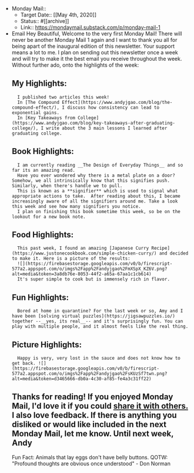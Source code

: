- Monday Mail::
    - Target Date:: [[May 4th, 2020]]
    - Status:: #[[archive]]
    - Link:: https://mondaymail.substack.com/p/monday-mail-1
- Email
    Hey Beautiful,
    Welcome to the very first Monday Mail! There will never be another Monday Mail 1 again and I want to thank you all for being apart of the inaugural edition of this newsletter. Your support means a lot to me.
    I plan on sending out this newsletter once a week and will try to make it the best email you receive throughout the week.
    Without further ado, onto the highlights of the week:
    ## My Highlights:
        I published two articles this week!
        In [The Compound Effect](https://www.andyjgao.com/blog/the-compound-effect/), I discuss how consistency can lead to exponential gains. 
        In [Key Takeaways from College](https://www.andyjgao.com/blog/key-takeaways-after-graduating-college/), I write about the 3 main lessons I learned after graduating college.
    ## Book Highlights:
        I am currently reading __The Design of Everyday Things__ and so far its an amazing read.
        Have you ever wondered why there is a metal plate on a door? Somehow, we all intrinsically know that this signifies push. Similarly, when there's handle we to pull. 
        This is known as a **signifier** which is used to signal what appropriate actions to take.  After reading about this, I became increasingly aware of all the signifiers around me. Take a look this week and see how many signifiers you notice.
        I plan on finishing this book sometime this week, so be on the lookout for a new book note.
    ## Food Highlights:
        This past week, I found an amazing [Japanese Curry Recipe](https://www.justonecookbook.com/simple-chicken-curry/) and decided to make it. Here is a picture of the results:
        ![](https://firebasestorage.googleapis.com/v0/b/firescript-577a2.appspot.com/o/imgs%2Fapp%2Fandyjgao%2FmXSpX_KZ6V.png?alt=media&token=3a8db76e-8053-44f2-a65a-67aa1c1cb614)
        It's super simple to cook but is immensely rich in flavor.
    ## Fun Highlights:
        Bored at home in quarantine? For the last week or so, Amy and I have been [solving virtual puzzles](https://jigsawpuzzles.io/) together --__yes, its real__-- and it's surprisingly fun. You can play with multiple people, and it almost feels like the real thing.
    ## Picture Highlights:
        Happy is very, very lost in the sauce and does not know how to get back. ![](https://firebasestorage.googleapis.com/v0/b/firescript-577a2.appspot.com/o/imgs%2Fapp%2Fandyjgao%2FsKUzSf7twn.png?alt=media&token=d3465666-db0a-4c30-af85-fe4a3c31ff22)
    Thanks for reading! If you enjoyed Monday Mail, I'd love it if you could [share it with others.](mondaymail.substack.com) I also love feedback. If there is anything you disliked or would like included in the next Monday Mail, let me know.
    Until next week,
    Andy
    ---
    Fun Fact: Animals that lay eggs don't have belly buttons.
    QOTW:  "Profound thoughts are obvious once understood" - Don Norman
